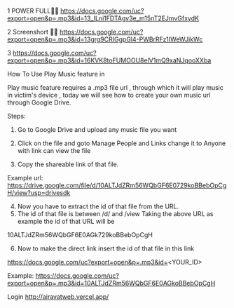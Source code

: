 1 POWER FULL💪🌝
https://docs.google.com/uc?export=open&p=.mp3&id=13_ILni1FDTAgv3e_m15nT2EJmvGfxydK

2    Screenshort 💪😁
https://docs.google.com/uc?export=open&p=.mp3&id=13grg9CRIGgpGl4-PWBrRFz1IWeWJikWc


3   https://docs.google.com/uc?export=open&p=.mp3&id=16KVK8toFUMOOU8elV1mQ9xaNJqooXXba





How To Use Play Music feature in

Play music feature requires a .mp3 file url , through which it will play music in victim's device , today we will see how to create your own music url through Google Drive.

Steps:
1. Go to Google Drive and upload any music file you want
2. Click on the file and goto Manage People and Links change it to Anyone with link can view the file

3. Copy the shareable link of  that file.

Example url: https://drive.google.com/file/d/10ALTJdZRm56WQbGF6E0729koBBebOpCgH/view?usp=drivesdk

4. Now you have to extract the id of that file from the URL.
5. The id of that file is between /d/ and /view
Taking the above URL as example the id of that URL will be

10ALTJdZRm56WQbGF6E0AGk729koBBebOpCgH

6. Now to make the direct link insert the id of that file  in this link

https://docs.google.com/uc?export=open&p=.mp3&id=<YOUR_ID>

Example:
https://docs.google.com/uc?export=open&p=.mp3&id=10ALTJdZRm56WQbGF6E0AGkoBBebOpCgH







Login
http://airavatweb.vercel.app/
